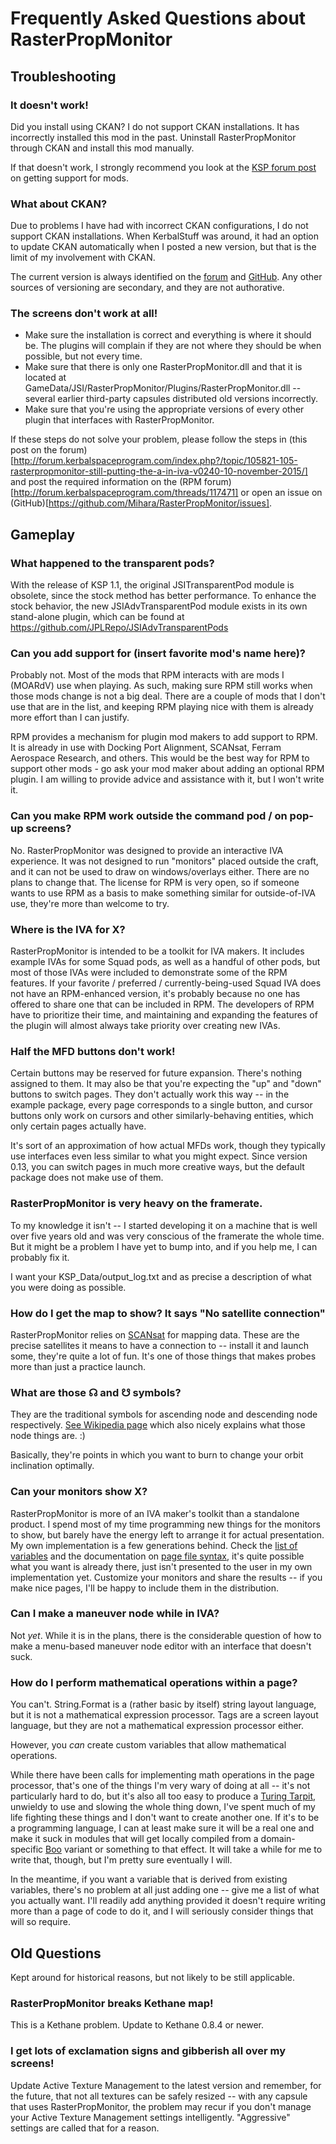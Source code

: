 # Frequently Asked Questions about RasterPropMonitor

## Troubleshooting

### It doesn't work!

Did you install using CKAN?  I do not support CKAN installations.  It has incorrectly installed this mod in the past.  Uninstall RasterPropMonitor through CKAN and install this mod manually.

If that doesn't work, I strongly recommend you look at the [KSP forum post](http://forum.kerbalspaceprogram.com/index.php?/topic/83212-how-to-get-support-read-first/) on getting support for mods.

### What about CKAN?

Due to problems I have had with incorrect CKAN configurations, I do not support CKAN installations.  When KerbalStuff was around, it had an option to update CKAN automatically when I posted a new version, but that is the limit of my involvement with CKAN.

The current version is always identified on the [forum](http://forum.kerbalspaceprogram.com/index.php?/topic/105821-105-rasterpropmonitor-still-putting-the-a-in-iva-v0240-10-november-2015/) and [GitHub](https://github.com/Mihara/RasterPropMonitor/releases). Any other sources of versioning are secondary, and they are not authorative.

### The screens don't work at all!

* Make sure the installation is correct and everything is where it should be. The plugins will complain if they are not where they should be when possible, but not every time.
* Make sure that there is only one RasterPropMonitor.dll and that it is located at GameData/JSI/RasterPropMonitor/Plugins/RasterPropMonitor.dll -- several earlier third-party capsules distributed old versions incorrectly.
* Make sure that you're using the appropriate versions of every other plugin that interfaces with RasterPropMonitor.

If these steps do not solve your problem, please follow the steps in (this post on the forum)[http://forum.kerbalspaceprogram.com/index.php?/topic/105821-105-rasterpropmonitor-still-putting-the-a-in-iva-v0240-10-november-2015/] and post the required information on the (RPM forum)[http://forum.kerbalspaceprogram.com/threads/117471] or open an issue on (GitHub)[https://github.com/Mihara/RasterPropMonitor/issues].

## Gameplay

### What happened to the transparent pods?

With the release of KSP 1.1, the original JSITransparentPod module is obsolete, since the stock method has better performance.
To enhance the stock behavior, the new JSIAdvTransparentPod module exists in its own stand-alone plugin, which can be found
at https://github.com/JPLRepo/JSIAdvTransparentPods

### Can you add support for (insert favorite mod's name here)?

Probably not.  Most of the mods that RPM interacts with are mods I (MOARdV) use when playing.  As such, making sure RPM still works when those mods change is not a big deal.  There are a couple of mods that I don't use that are in the list, and keeping RPM playing nice with them is already more effort than I can justify.

RPM provides a mechanism for plugin mod makers to add support to RPM.  It is already in use with Docking Port Alignment, SCANsat, Ferram Aerospace Research, and others.  This would be the best way for RPM to support other mods - go ask your mod maker about adding an optional RPM plugin.  I am willing to provide advice and assistance with it, but I won't write it.

### Can you make RPM work outside the command pod / on pop-up screens?

No.  RasterPropMonitor was designed to provide an interactive IVA experience.  It was not designed to run "monitors" placed outside the craft, and it can not be used to draw on windows/overlays either.  There are no plans to change that.  The license for RPM is very open, so if someone wants to use RPM as a basis to make something similar for outside-of-IVA use, they're more than welcome to try.

### Where is the IVA for X?

RasterPropMonitor is intended to be a toolkit for IVA makers.  It includes example IVAs for some Squad pods, as well as a handful of other pods, but most of those IVAs were included to demonstrate some of the RPM features.  If your favorite / preferred / currently-being-used Squad IVA does not have an RPM-enhanced version, it's probably because no one has offered to share one that can be included in RPM.  The developers of RPM have to prioritize their time, and maintaining and expanding the features of the plugin will almost always take priority over creating new IVAs.

### Half the MFD buttons don't work!

Certain buttons may be reserved for future expansion. There's nothing assigned to them. It may also be that you're expecting the "up" and "down" buttons to switch pages. They don't actually work this way -- in the example package, every page corresponds to a single button, and cursor buttons only work on cursors and other similarly-behaving entities, which only certain pages actually have.

It's sort of an approximation of how actual MFDs work, though they typically use interfaces even less similar to what you might expect. Since version 0.13, you can switch pages in much more creative ways, but the default package does not make use of them.

### RasterPropMonitor is very heavy on the framerate.

To my knowledge it isn't -- I started developing it on a machine that is well over five years old and was very conscious of the framerate the whole time. But it might be a problem I have yet to bump into, and if you help me, I can probably fix it.

I want your KSP_Data/output_log.txt and as precise a description of what you were doing as possible.

### How do I get the map to show? It says "No satellite connection"

RasterPropMonitor relies on [SCANsat](http://forum.kerbalspaceprogram.com/index.php?/topic/72679-105-scansat-v144-real-scanning-real-science-at-warp-speed-november-14/) for mapping data. These are the precise satellites it means to have a connection to -- install it and launch some, they're quite a lot of fun. It's one of those things that makes probes more than just a practice launch.

### What are those ☊ and ☋ symbols?

They are the traditional symbols for ascending node and descending node respectively. [See Wikipedia page](https://en.wikipedia.org/wiki/Orbital%20node) which also nicely explains what those node things are. :)

Basically, they're points in which you want to burn to change your orbit inclination optimally.

### Can your monitors show X?

RasterPropMonitor is more of an IVA maker's toolkit than a standalone product. I spend most of my time programming new things for the monitors to show, but barely have the energy left to arrange it for actual presentation. My own implementation is a few generations behind. Check the [list of variables](https://github.com/Mihara/RasterPropMonitor/wiki/Defined-variables) and the documentation on [page file syntax](https://github.com/Mihara/RasterPropMonitor/wiki/Writing-page-definition-files), it's quite possible what you want is already there, just isn't presented to the user in my own implementation yet. Customize your monitors and share the results -- if you make nice pages, I'll be happy to include them in the distribution.

### Can I make a maneuver node while in IVA?

Not *yet*. While it is in the plans, there is the considerable question of how to make a menu-based maneuver node editor with an interface that doesn't suck.

### How do I perform mathematical operations within a page? 

You can't. String.Format is a (rather basic by itself) string layout language, but it is not a mathematical expression processor. Tags are a screen layout language, but they are not a mathematical expression processor either.

However, you *can* create custom variables that allow mathematical operations.

While there have been calls for implementing math operations in the page processor, that's one of the things I'm very wary of doing at all -- it's not particularly hard to do, but it's also all too easy to produce a [Turing Tarpit](https://en.wikipedia.org/wiki/Turing%20tarpit), unwieldy to use and slowing the whole thing down, I've spent much of my life fighting these things and I don't want to create another one. If it's to be a programming language, I can at least make sure it will be a real one and make it suck in modules that will get locally compiled from a domain-specific [Boo](https://en.wikipedia.org/wiki/Boo_(programming_language)) variant or something to that effect. It will take a while for me to write that, though, but I'm pretty sure eventually I will.

In the meantime, if you want a variable that is derived from existing variables, there's no problem at all just adding one -- give me a list of what you actually want. I'll readily add anything provided it doesn't require writing more than a page of code to do it, and I will seriously consider things that will so require.

## Old Questions

Kept around for historical reasons, but not likely to be still applicable.

### RasterPropMonitor breaks Kethane map!

This is a Kethane problem. Update to Kethane 0.8.4 or newer.

### I get lots of exclamation signs and gibberish all over my screens!

Update Active Texture Management to the latest version and remember, for the future, that not all textures can be safely resized -- with any capsule that uses RasterPropMonitor, the problem may recur if you don't manage your Active Texture Management settings intelligently. "Aggressive" settings are called that for a reason.
